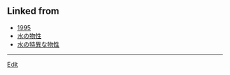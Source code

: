 ---
---
## Linked from

* [1995](1995.md)
* [水の物性](水の物性.md)
* [水の特異な物性](水の特異な物性.md)


----
[Edit](https://github.com/vitroid/vitroid.github.io/edit/master/MD/1995.md)
